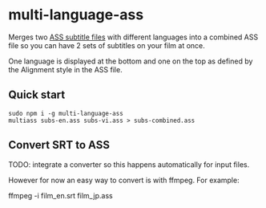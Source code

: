 # multi-language-ass
Merges two [ASS subtitle files](https://www.matroska.org/technical/specs/subtitles/ssa.html) with different languages into a combined ASS file so you can have 2 sets of subtitles on your film at once.

One language is displayed at the bottom and one on the top as defined by the Alignment style in the ASS file.

## Quick start
```
sudo npm i -g multi-language-ass
multiass subs-en.ass subs-vi.ass > subs-combined.ass
```

## Convert SRT to ASS
TODO: integrate a converter so this happens automatically for input files.

However for now an easy way to convert is with ffmpeg. For example:

ffmpeg -i film_en.srt film_jp.ass
